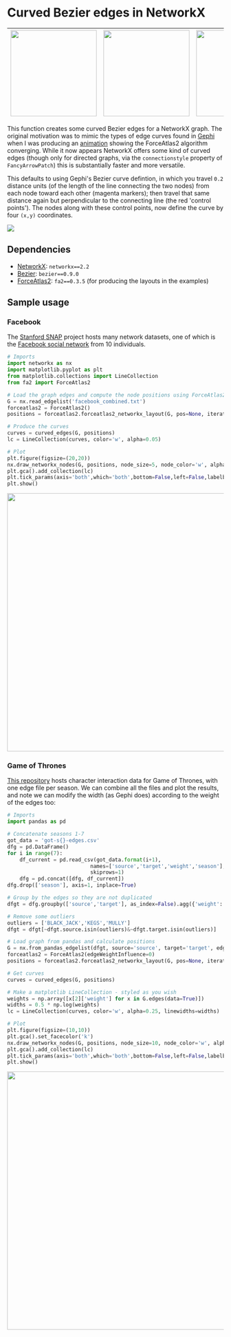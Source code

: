 # Curved Bezier edges in NetworkX

| <img src="https://github.com/beyondbeneath/bezier-curved-edges-networkx/blob/master/example-atlassian.png" height=200px> | <img src="https://github.com/beyondbeneath/bezier-curved-edges-networkx/blob/master/example-fb.png" height=200px> | <img src="https://github.com/beyondbeneath/bezier-curved-edges-networkx/blob/master/example-got.png" height=200px> |
|---|---|---|

This function creates some curved Bezier edges for a NetworkX graph. The original motivation was to mimic the types of edge curves found in [Gephi](https://gephi.org/) when I was producing an [animation](https://www.atlassian.com/blog/inside-atlassian/teamwork-data-visualization) showing the ForceAtlas2 algorithm converging. While it now appears NetworkX offers some kind of curved edges (though only for directed graphs, via the `connectionstyle` property of `FancyArrowPatch`) this is substantially faster and more versatile.

This defaults to using Gephi's Bezier curve defintion, in which you travel `0.2` distance units (of the length of the line connecting the two nodes) from each node toward each other (magenta markers); then travel that same distance again but perpendicular to the connecting line (the red 'control points'). The nodes along with these control points, now define the curve by four `(x,y)` coordinates. 

<img src="https://github.com/beyondbeneath/bezier-curved-edges-networkx/blob/master/bezier.png">

## Dependencies

* [NetworkX](https://networkx.github.io/): `networkx==2.2`
* [Bezier](https://pypi.org/project/bezier/): `bezier==0.9.0`
* [ForceAtlas2](https://github.com/bhargavchippada/forceatlas2): `fa2==0.3.5` (for producing the layouts in the examples)

## Sample usage

### Facebook

The [Stanford SNAP](https://snap.stanford.edu/index.html) project hosts many network datasets, one of which is the [Facebook social network](https://snap.stanford.edu/data/egonets-Facebook.html) from 10 individuals.

```python
# Imports
import networkx as nx
import matplotlib.pyplot as plt
from matplotlib.collections import LineCollection
from fa2 import ForceAtlas2

# Load the graph edges and compute the node positions using ForceAtlas2
G = nx.read_edgelist('facebook_combined.txt')
forceatlas2 = ForceAtlas2()
positions = forceatlas2.forceatlas2_networkx_layout(G, pos=None, iterations=50)

# Produce the curves
curves = curved_edges(G, positions)
lc = LineCollection(curves, color='w', alpha=0.05)

# Plot
plt.figure(figsize=(20,20))
nx.draw_networkx_nodes(G, positions, node_size=5, node_color='w', alpha=0.4)
plt.gca().add_collection(lc)
plt.tick_params(axis='both',which='both',bottom=False,left=False,labelbottom=False,labelleft=False)
plt.show()
```

<img src="https://github.com/beyondbeneath/bezier-curved-edges-networkx/blob/master/example-fb.png" width=600px>

### Game of Thrones

[This repository](https://github.com/mathbeveridge/gameofthrones) hosts character interaction data for Game of Thrones, with one edge file per season. We can combine all the files and plot the results, and note we can modify the width (as Gephi does) according to the weight of the edges too:

```python
# Imports
import pandas as pd

# Concatenate seasons 1-7
got_data = 'got-s{}-edges.csv'
dfg = pd.DataFrame()
for i in range(7):
	df_current = pd.read_csv(got_data.format(i+1),
                           names=['source','target','weight','season'],
                           skiprows=1)
	dfg = pd.concat([dfg, df_current])
dfg.drop(['season'], axis=1, inplace=True)

# Group by the edges so they are not duplicated
dfgt = dfg.groupby(['source','target'], as_index=False).agg({'weight':'sum'})

# Remove some outliers
outliers = ['BLACK_JACK','KEGS','MULLY']
dfgt = dfgt[~dfgt.source.isin(outliers)&~dfgt.target.isin(outliers)]

# Load graph from pandas and calculate positions
G = nx.from_pandas_edgelist(dfgt, source='source', target='target', edge_attr='weight')
forceatlas2 = ForceAtlas2(edgeWeightInfluence=0)
positions = forceatlas2.forceatlas2_networkx_layout(G, pos=None, iterations=1000)

# Get curves
curves = curved_edges(G, positions)

# Make a matplotlib LineCollection - styled as you wish
weights = np.array([x[2]['weight'] for x in G.edges(data=True)])
widths = 0.5 * np.log(weights)
lc = LineCollection(curves, color='w', alpha=0.25, linewidths=widths)

# Plot
plt.figure(figsize=(10,10))
plt.gca().set_facecolor('k')
nx.draw_networkx_nodes(G, positions, node_size=10, node_color='w', alpha=0.5)
plt.gca().add_collection(lc)
plt.tick_params(axis='both',which='both',bottom=False,left=False,labelbottom=False,labelleft=False)
plt.show()
```

<img src="https://github.com/beyondbeneath/bezier-curved-edges-networkx/blob/master/example-got.png" width=600px>
